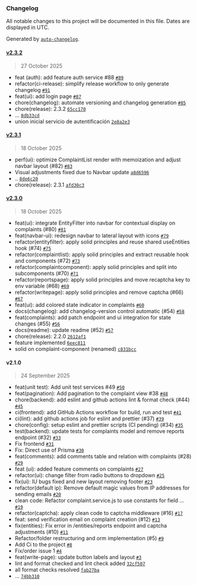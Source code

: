 ### Changelog

All notable changes to this project will be documented in this file. Dates are displayed in UTC.

Generated by [`auto-changelog`](https://github.com/CookPete/auto-changelog).

#### [v2.3.2](https://github.com/YesidMG/SYX_Project/compare/v2.3.1...v2.3.2)

> 27 October 2025

- feat (auth): add feature auth service #88 [`#89`](https://github.com/YesidMG/SYX_Project/pull/89)
- refactor(ci-release): simplify release workflow to only generate changelog [`#91`](https://github.com/YesidMG/SYX_Project/pull/91)
- feat(ui): add login page  [`#87`](https://github.com/YesidMG/SYX_Project/pull/87)
- chore(changelog): automate versioning and changelog generation  [`#85`](https://github.com/YesidMG/SYX_Project/pull/85)
- chore(release): 2.3.2 [`65cc170`](https://github.com/YesidMG/SYX_Project/commit/65cc1706fd0ea5512dd0567c0a05e83da3725011)
- ... [`8db33cd`](https://github.com/YesidMG/SYX_Project/commit/8db33cd99a9316e267aa2ed372461954b2723737)
- union inicial servicio de autentificación [`2e8a2e3`](https://github.com/YesidMG/SYX_Project/commit/2e8a2e3981ff30a164f972515363981c0ddee593)

#### [v2.3.1](https://github.com/YesidMG/SYX_Project/compare/v2.3.0...v2.3.1)

> 18 October 2025

- perf(ui): optimize ComplaintList render with memoization and adjust navbar layout (#82) [`#83`](https://github.com/YesidMG/SYX_Project/pull/83)
- Visual adjustments fixed due to Navbar update [`a8d6596`](https://github.com/YesidMG/SYX_Project/commit/a8d659649b5e8d089babcc8741ce9939dc4d3037)
- .. [`8de6c20`](https://github.com/YesidMG/SYX_Project/commit/8de6c20b7611ea56838d89d8f54a47ed19f465ff)
- chore(release): 2.3.1 [`afd30c3`](https://github.com/YesidMG/SYX_Project/commit/afd30c32460ab96ebb1500fc620e507c4529ab88)

#### [v2.3.0](https://github.com/YesidMG/SYX_Project/compare/v2.1.0...v2.3.0)

> 18 October 2025

- feat(ui): integrate EntityFilter into navbar for contextual display on complaints (#80) [`#81`](https://github.com/YesidMG/SYX_Project/pull/81)
- feat(navbar-ui): redesign navbar to lateral layout with icons [`#79`](https://github.com/YesidMG/SYX_Project/pull/79)
- refactor(entityfilter): apply solid principles and reuse shared useEntities hook (#74) [`#75`](https://github.com/YesidMG/SYX_Project/pull/75)
- refactor(complaintlist): apply solid principles and extract reusable hook and components (#72) [`#73`](https://github.com/YesidMG/SYX_Project/pull/73)
- refactor(complaintcomponent): apply solid principles and split into subcomponents (#70) [`#71`](https://github.com/YesidMG/SYX_Project/pull/71)
- refactor(reportspage): apply solid principles and move recaptcha key to env variable (#68) [`#69`](https://github.com/YesidMG/SYX_Project/pull/69)
- refactor(writepage): apply solid principles and remove captcha (#66) [`#67`](https://github.com/YesidMG/SYX_Project/pull/67)
- feat(ui): add colored state indicator in complaints [`#60`](https://github.com/YesidMG/SYX_Project/pull/60)
- docs(changelog): add changelog-version control automatic (#54) [`#58`](https://github.com/YesidMG/SYX_Project/pull/58)
- feat(complaints): add patch endpoint and ui integration for state changes (#55) [`#56`](https://github.com/YesidMG/SYX_Project/pull/56)
-  docs(readme): update readme (#52) [`#57`](https://github.com/YesidMG/SYX_Project/pull/57)
- chore(release): 2.2.0 [`2612af1`](https://github.com/YesidMG/SYX_Project/commit/2612af11430b3d32c7a5b20575015308e70945c9)
- feature implemented [`6eec811`](https://github.com/YesidMG/SYX_Project/commit/6eec8118319508a1a030b72929082d24da5f296a)
- solid on complaint-component (renamed) [`c831bcc`](https://github.com/YesidMG/SYX_Project/commit/c831bcc0e5f2a74edad50dd2608640178264e827)

#### v2.1.0

> 24 September 2025

- feat(unit test): Add unit test services #49 [`#50`](https://github.com/YesidMG/SYX_Project/pull/50)
- feat(pagination): Add pagination to the complaint view #38 [`#48`](https://github.com/YesidMG/SYX_Project/pull/48)
- chore(backend): add eslint and github actions lint & format check (#44) [`#45`](https://github.com/YesidMG/SYX_Project/pull/45)
- ci(frontend): add GitHub Actions workflow for build, run and test [`#41`](https://github.com/YesidMG/SYX_Project/pull/41)
- ci(lint): add github actions job for eslint and prettier (#37) [`#39`](https://github.com/YesidMG/SYX_Project/pull/39)
- chore(config): setup eslint and prettier scripts (CI pending) (#34) [`#35`](https://github.com/YesidMG/SYX_Project/pull/35)
- test(backend): update tests for complaints model and remove reports endpoint (#32) [`#33`](https://github.com/YesidMG/SYX_Project/pull/33)
- Fix frontend [`#31`](https://github.com/YesidMG/SYX_Project/pull/31)
- Fix: Direct use of Prisma [`#30`](https://github.com/YesidMG/SYX_Project/pull/30)
- feat(comments): add comments table and relation with complaints (#28) [`#29`](https://github.com/YesidMG/SYX_Project/pull/29)
- feat (ui): added feature comments on complaints [`#27`](https://github.com/YesidMG/SYX_Project/pull/27)
- refactor(ui): change filter from radio buttons to dropdown [`#25`](https://github.com/YesidMG/SYX_Project/pull/25)
- fix(ui): IU bugs fixed and new layout removing footer [`#23`](https://github.com/YesidMG/SYX_Project/pull/23)
- refactor(default ip): Remove default magic values ​​from IP addresses for sending emails [`#20`](https://github.com/YesidMG/SYX_Project/pull/20)
- clean code: Refactor complaint.service.js to use constants for field … [`#19`](https://github.com/YesidMG/SYX_Project/pull/19)
- refactor(captcha): apply clean code to captcha middleware (#16) [`#17`](https://github.com/YesidMG/SYX_Project/pull/17)
- feat: send verification email on complaint creation (#12) [`#13`](https://github.com/YesidMG/SYX_Project/pull/13)
- fix(entities): Fix error in /entities/reports endpoint and captcha adjustments (#10) [`#11`](https://github.com/YesidMG/SYX_Project/pull/11)
- Refactor/folder restructuring and orm implementation (#5) [`#9`](https://github.com/YesidMG/SYX_Project/pull/9)
- Add Ci to the project [`#8`](https://github.com/YesidMG/SYX_Project/pull/8)
- Fix/order issue 1 [`#4`](https://github.com/YesidMG/SYX_Project/pull/4)
- feat(write-page): update button labels and layout [`#3`](https://github.com/YesidMG/SYX_Project/pull/3)
- lint and format checked and lint check added [`32cf507`](https://github.com/YesidMG/SYX_Project/commit/32cf50729bcbcfeb7e065d3974d6e34c74be862d)
- all format checks resolved [`fab27ba`](https://github.com/YesidMG/SYX_Project/commit/fab27bad7b776b433a225902c3d97f5f440ae89d)
- ... [`74bb310`](https://github.com/YesidMG/SYX_Project/commit/74bb3109a4c055ae90e446b942aca6d32a5412e9)
